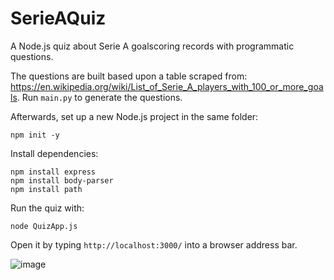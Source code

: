 # SerieAQuiz
A Node.js quiz about Serie A goalscoring records with programmatic questions.

The questions are built based upon a table scraped from: https://en.wikipedia.org/wiki/List_of_Serie_A_players_with_100_or_more_goals. Run `main.py` to generate the questions.

Afterwards, set up a new Node.js project in the same folder:

```npm init -y```

Install dependencies:

```
npm install express
npm install body-parser
npm install path
```

Run the quiz with:

```node QuizApp.js```

Open it by typing ```http://localhost:3000/``` into a browser address bar.

![image](https://github.com/andrei-stoica26/SerieAQuiz/assets/44497020/e8ba73f8-251c-41cf-b06b-85370a0ff711)
